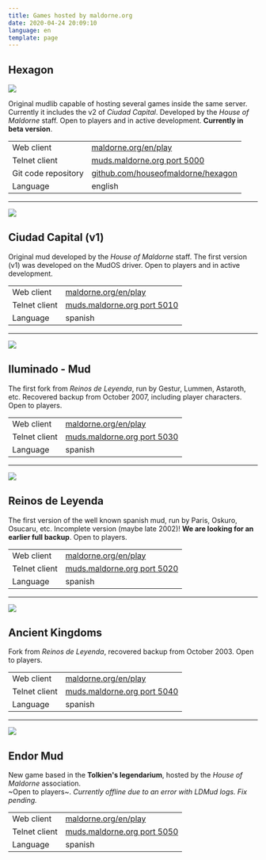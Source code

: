 ```yaml
---
title: Games hosted by maldorne.org
date: 2020-04-24 20:09:10
language: en
template: page
---
```


## Hexagon

![](/images/hexagon_logo.png)

Original mudlib capable of hosting several games inside the same server. Currently it includes the v2 of *Ciudad Capital*. Developed by the _House of Maldorne_ staff. Open to players and in active development. **Currently in beta version**.

|   |   |
| - | - |
| Web client          | [maldorne.org/en/play](https://maldorne.org/en/play?port=5000) |
| Telnet client       | [muds.maldorne.org port 5000](telnet://muds.maldorne.org:5000) |
| Git code repository | [github.com/houseofmaldorne/hexagon](https://github.com/houseofmaldorne/hexagon) |
| Language            | english |

---

![](/images/ciudadcapital_logo.png)

## Ciudad Capital (v1)

Original mud developed by the _House of Maldorne_ staff. The first version (v1) was developed on the MudOS driver. Open to players and in active development.  

|   |   |
| - | - |
| Web client          | [maldorne.org/en/play](https://maldorne.org/en/play?port=5010) |
| Telnet client       | [muds.maldorne.org port 5010](telnet://muds.maldorne.org:5010) |
| Language            | spanish |

---

![](/images/iluminado_logo.png)

## Iluminado - Mud

The first fork from _Reinos de Leyenda_, run by Gestur, Lummen, Astaroth, etc. Recovered backup from October 2007, including player characters. Open to players.  

|   |   |
| - | - |
| Web client          | [maldorne.org/en/play](https://maldorne.org/en/play?port=5030)  |
| Telnet client       | [muds.maldorne.org port 5030](telnet://muds.maldorne.org:5030) |
| Language            | spanish |

---

![](/images/rl_logo.png)

## Reinos de Leyenda

The first version of the well known spanish mud, run by Paris, Oskuro, Osucaru, etc. Incomplete version (maybe late 2002)! **We are looking for an earlier full backup**. Open to players.  

|   |   |
| - | - |
| Web client          | [maldorne.org/en/play](https://maldorne.org/en/play?port=5020)  |
| Telnet client       | [muds.maldorne.org port 5020](telnet://muds.maldorne.org:5020) |
| Language            | spanish |

---

![](/images/ak_logo.png)

## Ancient Kingdoms

Fork from _Reinos de Leyenda_, recovered backup from October 2003\. Open to players.  

|   |   |
| - | - |
| Web client          | [maldorne.org/en/play](https://maldorne.org/en/play?port=5040)  |
| Telnet client       | [muds.maldorne.org port 5040](telnet://muds.maldorne.org:5040) |
| Language            | spanish |

---

![](/images/endor_logo.png)

## Endor Mud

New game based in the **Tolkien's legendarium**, hosted by the _House of Maldorne_ association.  
~Open to players~. *Currently offline due to an error with LDMud logs. Fix pending.*

|   |   |
| - | - |
| Web client          | [maldorne.org/en/play](https://maldorne.org/en/play?port=5050)  |
| Telnet client       | [muds.maldorne.org port 5050](telnet://muds.maldorne.org:5050) |
| Language            | spanish |

